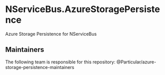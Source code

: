# NServiceBus.AzureStoragePersistence
Azure Storage Persistence for NServiceBus

## Maintainers
The following team is responsible for this repository: @Particular/azure-storage-persistence-maintainers
